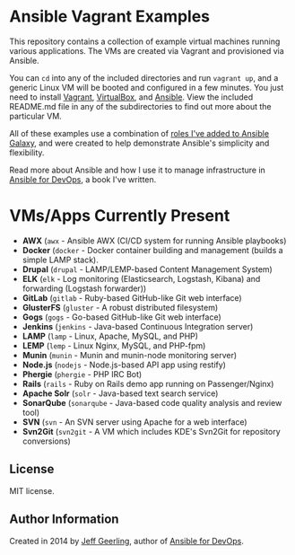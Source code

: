 # Ansible Vagrant Examples

This repository contains a collection of example virtual machines running various applications. The VMs are created via Vagrant and provisioned via Ansible.

You can `cd` into any of the included directories and run `vagrant up`, and a generic Linux VM will be booted and configured in a few minutes. You just need to install [Vagrant](http://vagrantup.com/), [VirtualBox](https://www.virtualbox.org/), and [Ansible](http://www.ansible.com/). View the included README.md file in any of the subdirectories to find out more about the particular VM.

All of these examples use a combination of [roles I've added to Ansible Galaxy](https://servercheck.in/blog/using-ansible-galaxy), and were created to help demonstrate Ansible's simplicity and flexibility.

Read more about Ansible and how I use it to manage infrastructure in [Ansible for DevOps](https://www.ansiblefordevops.com/), a book I've written.

# VMs/Apps Currently Present

- **AWX** (`awx` - Ansible AWX (CI/CD system for running Ansible playbooks)
- **Docker** (`docker` - Docker container building and management (builds a simple LAMP stack).
- **Drupal** (`drupal` - LAMP/LEMP-based Content Management System)
- **ELK** (`elk` - Log monitoring (Elasticsearch, Logstash, Kibana) and forwarding (Logstash forwarder))
- **GitLab** (`gitlab` - Ruby-based GitHub-like Git web interface)
- **GlusterFS** (`gluster` - A robust distributed filesystem)
- **Gogs** (`gogs` - Go-based GitHub-like Git web interface)
- **Jenkins** (`jenkins` - Java-based Continuous Integration server)
- **LAMP** (`lamp` - Linux, Apache, MySQL, and PHP)
- **LEMP** (`lemp` - Linux Nginx, MySQL, and PHP-fpm)
- **Munin** (`munin` - Munin and munin-node monitoring server)
- **Node.js** (`nodejs` - Node.js-based API app using restify)
- **Phergie** (`phergie` - PHP IRC Bot)
- **Rails** (`rails` - Ruby on Rails demo app running on Passenger/Nginx)
- **Apache Solr** (`solr` - Java-based text search service)
- **SonarQube** (`sonarqube` - Java-based code quality analysis and review tool)
- **SVN** (`svn` - An SVN server using Apache for a web interface)
- **Svn2Git** (`svn2git` - A VM which includes KDE's Svn2Git for repository conversions)

## License

MIT license.

## Author Information

Created in 2014 by [Jeff Geerling](https://www.jeffgeerling.com/), author of [Ansible for DevOps](https://www.ansiblefordevops.com/).
